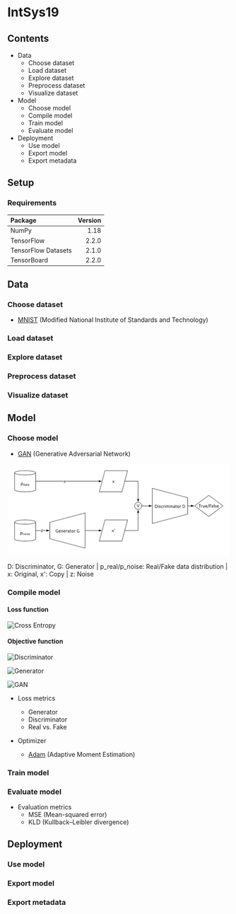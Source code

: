 # IntSys19

## Contents

* Data
  * Choose dataset 
  * Load dataset
  * Explore dataset
  * Preprocess dataset
  * Visualize dataset
* Model
  * Choose model 
  * Compile model
  * Train model
  * Evaluate model
* Deployment
  * Use model
  * Export model
  * Export metadata

## Setup

### Requirements

| Package | Version |
| :- | -:|
| NumPy | 1.18 |
| TensorFlow | 2.2.0 |
| TensorFlow Datasets | 2.1.0 |
| TensorBoard | 2.2.0 |

## Data

### Choose dataset 

* [MNIST](http://yann.lecun.com/exdb/mnist/) (Modified National Institute of Standards and Technology)

### Load dataset

### Explore dataset

### Preprocess dataset

### Visualize dataset

## Model

### Choose model 

* [GAN](https://arxiv.org/abs/1406.2661) (Generative Adversarial Network)

![Architecture](./img/GAN.png)

D: Discriminator, G: Generator | p_real/p_noise: Real/Fake data distribution | x: Original, x': Copy | z: Noise

### Compile model

#### Loss function

![Cross Entropy](https://render.githubusercontent.com/render/math?math=L_%7BCE%7D(p)%3D%20%5Clog(p)%20%2B%20%5Clog(1-p))

#### Objective function

![Discriminator](https://render.githubusercontent.com/render/math?math=%5Cmax_%7BD%7D%5C%2CE_%7Bx%5Csim%20p_%7Bdata%7D%7D%5C%2C%5Clog(D%5Bx%5D))

![Generator](https://render.githubusercontent.com/render/math?math=%5Cmin_%7BG%7D%5C%2CE_%7Bz%5Csim%20p_%7Bnoise%7D%7D%5C%2C%5Clog(1-D%5BG(z)%5D))

![GAN](https://render.githubusercontent.com/render/math?math=%5Cmin_%7BG%7D%5C%2C%5Cmax_%7BD%7D%5C%2CE_%7Bx%5Csim%20p_%7Bdata%7D%7D%5C%2C%5Clog(D%5Bx%5D)%20%2B%20%5C%2CE_%7Bz%5Csim%20p_%7Bnoise%7D%7D%5C%2C%5Clog(1-D%5BG(z)%5D))

* Loss metrics
  * Generator
  * Discriminator
  * Real vs. Fake
  
* Optimizer
  * [Adam](https://arxiv.org/abs/1412.6980) (Adaptive Moment Estimation)
  
### Train model

### Evaluate model

* Evaluation metrics
  * MSE (Mean-squared error)
  * KLD (Kullback–Leibler divergence)

## Deployment 

### Use model

### Export model

### Export metadata
